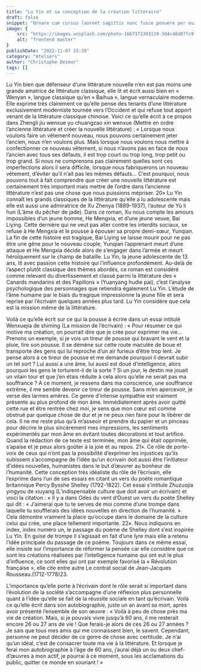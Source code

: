 ```yaml
---
title: "Lu Yin et sa conception de la création littéraire"
draft: false
snippet: "Ornare cum cursus laoreet sagittis nunc fusce posuere per euismod dis vehicula a, semper fames lacus maecenas dictumst pulvinar neque enim non potenti. Torquent hac sociosqu eleifend potenti."
image: {
    src: "https://images.unsplash.com/photo-1667372393119-3d4c48d07fc9?&fit=crop&w=430&h=240",
    alt: "frontend master"
}
publishDate: "2022-11-07 15:39"
category: "Ateliers"
author: "Christophe Desmur"
tags: []
---
```



Lu Yin bien que défenseur d’une littérature nouvelle n’en est pas moins une grande amatrice de littérature classique, elle lit et écrit aussi bien en « Wenyan », langue classique qu’en « Baihua », langue vernaculaire moderne. Elle exprime très clairement ce qu’elle pense des tenants d’une littérature exclusivement moderniste tournée vers l’Occident et qui refuse tout apport venant de la littérature classique chinoise. Voici ce qu’elle écrit à ce propos dans Zhengli jiu wenxue yu chuangzao xin wenxue (Mettre en ordre l’ancienne littérature et créer la nouvelle littérature) : « Lorsque nous voulons faire un vêtement nouveau, nous pouvons certainement jeter l’ancien, nous n’en voulons plus. Mais lorsque nous voulons nous mettre à confectionner ce nouveau vêtement, si nous n’avons pas en face de nous l’ancien avec tous ses défauts, il est trop court ou trop long, trop petit ou trop grand. Si nous ne comprenons pas clairement quelles sont ces imperfections alors il sera difficile, lorsque nous fabriquerons un nouveau vêtement, d’éviter qu’il n’ait pas les mêmes défauts… C’est pourquoi, nous pouvons tout à fait comprendre que créer une nouvelle littérature est certainement très important mais mettre de l’ordre dans l’ancienne littérature n’est pas une chose que nous puissions mépriser. 20» Lu Yin connaît les grands classiques de la littérature qu’elle a lu adolescente mais elle est aussi une admiratrice de Xu Zhenya (1889-1937), l’auteur de Yü li hun (L’âme du pêcher de jade). Dans ce roman, Xu nous compte les amours impossibles d’un jeune homme, He Mengxia, et d’une jeune veuve, Bai Liying. Cette dernière qui ne veut pas aller contre les interdits sociaux, se refuse à He Mengxia et le pousse à épouser sa propre demi-sœur, Yunqian. La fin de cette histoire est tragique, Bai Liying se laisse mourir pour ne pas être une gêne pour le nouveau couple, Yunqian l’apprenant meurt d’une attaque et He Mengxia décide alors de s’engager dans l’armée et meurt héroïquement sur le champ de bataille. Lu Yin, la jeune adolescente de 13 ans, lit avec passion cette histoire qui l’influence profondément. Au-delà de l’aspect plutôt classique des thèmes abordés, ce roman est considéré comme relevant du divertissement et classé parmi la littérature des « Canards mandarins et des Papillons » (Yuanyang hudie pai), c’est l’analyse psychologique des personnages que retiendra également Lu Yin. L’étude de l’âme humaine par le biais du tragique impressionne la jeune fille et sera reprise par l’écrivain quelques années plus tard. Lu Yin considère que cela est la mission même de la littérature.

Voilà ce qu’elle écrit sur ce qui la pousse à écrire dans un essai intitulé Wenxuejia de shiming (La mission de l’écrivain) : « Pour résumer ce qui motive ma création, on pourrait dire que je crée pour exprimer ma vie…Prenons un exemple, si je vois un tireur de pousse qui bravant le vent et la pluie, tire son pousse. Il se démène sur cette route maculée de boue et transporte des gens qui lui reproche d’un air furieux d’être trop lent. Je pense alors à ce tireur de pousse et me demande pourquoi il devrait subir un tel sort ? Lui aussi a une âme, lui aussi est doué d’intelligence, alors pourquoi les gens le torturent-il de la sorte ? Si un jour, le destin me jouait un vilain tour et que j’en étais réduite à cela alors qu’elle ne serait pas ma souffrance ? A ce moment, je ressens dans ma conscience, une souffrance extrême, il me semble devenir ce tireur de pousse. Sans m’en apercevoir, je verse des larmes amères. Ce genre d’intense sympathie est vraiment présente au plus profond de mon âme. Immédiatement après avoir quitté cette rue et être rentrée chez moi, je sens que mon cœur est comme obstrué par quelque chose de dur et je ne peux rien faire pour le libérer de cela. Il ne me reste plus qu’à m’asseoir et prendre du papier et un pinceau pour décrire le plus sincèrement mes impressions, les sentiments expérimentés par mon âme en évitant toutes décorations et tout artifice. Quand la rédaction de ce texte est terminée, mon âme qui était opprimée, s’apaise et je peux alors goûter à la joie et au repos. 21». Ce rôle de porte-voix de ceux qui n’ont pas la possibilité d’exprimer les injustices qu’ils subissent s’accompagne de l’idée qu’un écrivain doit aussi être l’initiateur d’idées nouvelles, humanistes dans le but d’œuvrer au bonheur de l’humanité. Cette conception très idéaliste du rôle de l’écrivain, elle l’exprime dans l’un de ses essais en citant un vers du poète romantique britannique Percy Bysshe Shelley (1792-1822). Cet essai s’intitule Zhuzuojia yingyou de xiuyang (L’indispensable culture que doit avoir un écrivain) et voici la citation : « Il y a dans Odes du vent d’Ouest un vers du poète Shelley qui dit : « J’aimerai que tu te serves de moi comme d’une trompe dans laquelle tu soufflerais des idées nouvelles en direction de l’humanité. ». Cela démontre vraiment la place qu’occupe dans le domaine de la culture celui qui crée, une place tellement importante. 22». Nous indiquons en index, index numéro un, le passage du poème de Shelley dont s’est inspirée Lu Yin. En guise de trompe il s’agissait en fait d’une lyre mais elle a retenu l’idée principale du passage de ce poème. Toujours dans ce même essai, elle insiste sur l’importance de réformer la pensée car elle considère que ce sont les créations réalisées par l’intelligence humaine qui ont eut le plus d’influence, ce sont elles qui ont par exemple favorisé la « Révolution française », elle cite entre autre Le contrat social de Jean-Jacques Rousseau.(1712-1778)23.

L’importance qu’elle porte à l’écrivain dont le rôle serait si important dans l’évolution de la société s’accompagne d’une réflexion plus personnelle quant à l’idée qu’elle se fait de la réussite sociale en tant qu’écrivain. Voilà ce qu’elle écrit dans son autobiographie, juste un an avant sa mort, après avoir présenté l’ensemble de son œuvre : « Voilà à peu de chose près ma vie de création. Mais, si je pouvais vivre jusqu’à 60 ans, il me resterait encore 26 ou 27 ans de vie ! Que ferais-je alors de ces 26 ou 27 années ? Je sais que tous mes amis qui me connaissent bien, le savent. Cependant, personne ne peut décider de ce genre de chose avec certitude. Je n’ai qu’un idéal, c’est de consacrer toute ma vie à la littérature. Et lorsque je ferai mon autobiographie à l’âge de 60 ans, j’aurai déjà un ou deux chef-d’œuvres à mon actif, je pourrai à ce moment, sous les acclamations du public, quitter ce monde en souriant ! »
